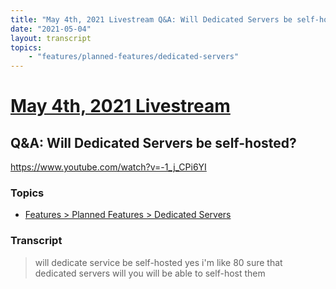 ```yaml
---
title: "May 4th, 2021 Livestream Q&A: Will Dedicated Servers be self-hosted?"
date: "2021-05-04"
layout: transcript
topics:
    - "features/planned-features/dedicated-servers"
---
```

# [May 4th, 2021 Livestream](../2021-05-04.md)
## Q&A: Will Dedicated Servers be self-hosted?
https://www.youtube.com/watch?v=-1_j_CPi6YI

### Topics
* [Features > Planned Features > Dedicated Servers](../topics/features/planned-features/dedicated-servers.md)

### Transcript

> will dedicate service be self-hosted yes i'm like 80 sure that dedicated servers will you will be able to self-host them
